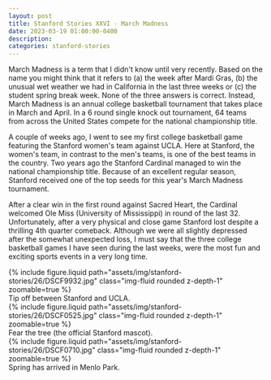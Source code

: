 ```yaml
---
layout: post
title: Stanford Stories XXVI - March Madness
date: 2023-03-19 01:00:00-0400
description:
categories: stanford-stories
---
```


March Madness is a term that I didn't know until very recently.
Based on the name you might think that it refers to (a) the week
after Mardi Gras, (b) the unusual wet weather we had in California
in the last three weeks or (c) the student spring break week.
None of the three answers is correct.
Instead, March Madness is an annual college basketball tournament that
takes place in March and April.
In a 6 round single knock out tournament, 64 teams from across the United
States compete for the national championship title.

A couple of weeks ago, I went to see my first college basketball game
featuring the Stanford women's team against UCLA.
Here at Stanford, the women's team, in contrast to the men's teams,
is one of the best teams in the country.
Two years ago the Stanford Cardinal managed to win the national championship
title.
Because of an excellent regular season, Stanford received one of the top
seeds for this year's March Madness tournament.

After a clear win in the first round against Sacred Heart, the Cardinal
welcomed Ole Miss (University of Mississippi) in round of the last 32.
Unfortunately, after a very physical and close game Stanford lost despite
a thrilling 4th quarter comeback.
Although we were all slightly depressed after the somewhat unexpected loss,
I must say that the three college basketball games I have seen during the last weeks,
were the most fun and exciting sports events in a very long time.

<div class="row mt-3">
    <div class="col-sm mt-3 mt-md-0">
        {% include figure.liquid path="assets/img/stanford-stories/26/DSCF9932.jpg" class="img-fluid rounded z-depth-1" zoomable=true %}
    </div>
</div>
<div class="caption">
    Tip off between Stanford and UCLA.
</div>

<div class="row mt-3">
    <div class="col-sm mt-3 mt-md-0">
        {% include figure.liquid path="assets/img/stanford-stories/26/DSCF0525.jpg" class="img-fluid rounded z-depth-1" zoomable=true %}
    </div>
</div>
<div class="caption">
    Fear the tree (the official Stanford mascot).
</div>

<div class="row mt-3">
    <div class="col-sm mt-3 mt-md-0">
        {% include figure.liquid path="assets/img/stanford-stories/26/DSCF0710.jpg" class="img-fluid rounded z-depth-1" zoomable=true %}
    </div>
</div>
<div class="caption">
    Spring has arrived in Menlo Park.
</div>
